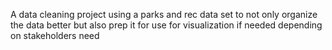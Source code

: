 A data cleaning project using a parks and rec data set to not only organize the data better but also prep it for use for visualization if needed depending on stakeholders need
